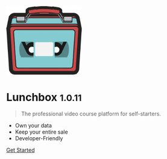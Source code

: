 <img src="assets/images/lunchbox-flat.png" style="width: 200px;" />

# Lunchbox <small>1.0.11</small>

> The professional video course platform for self-starters.

- Own your data
- Keep your entire sale
- Developer-Friendly

[Get Started](installation)